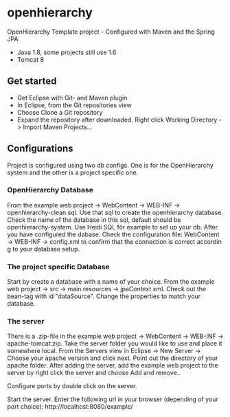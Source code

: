 # openhierarchy
OpenHierarchy Template project - Configured with Maven and the Spring JPA

* Java 1.8, some projects still use 1.6
* Tomcat 8

## Get started
* Get Eclipse with Git- and Maven plugin
* In Eclipse, from the Git repositories view
* Choose Clone a Git repository
* Expand the repository after downloaded. Right click Working Directory -> Import Maven Projects...

## Configurations
Project is configured using two db configs. One is for the OpenHierarchy system and the other is a project specific one.

### OpenHierarchy Database
From the example web project -> WebContent -> WEB-INF -> openhierarchy-clean.sql.  Use that sql to create the openhierarchy database. Check the name of the database in this sql, default should be openhierarchy-system. Use Heidi SQL för example to set up your db. After you have configured the dabase. Check the configuration file: WebContent -> WEB-INF -> config.xml to confirm that the connection is correct accordin g to your database setup.

### The project specific Database
Start by create a database with a name of your choice.
From the example web project -> src -> main.resources -> jpaContext.xml. Check out the bean-tag with id "dataSource". Change the properties to match your database.

### The server
There is a .zip-file in the example web project -> WebContent -> WEB-INF -> apache-tomcat.zip. Take the server folder you would like to use and place it somewhere local. From the Servers view in Eclipse -> New Server ->  Choose your apache version and click next. Point out the directory of your apache folder. After adding the server, add the example web project to the server by right click the server and choose Add and remove..

Configure ports by double click on the server.

Start the server. Enter the following url in your browser (depending of your port choice): http://localhost:8080/example/


